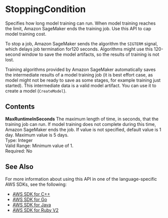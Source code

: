 # StoppingCondition<a name="API_StoppingCondition"></a>

Specifies how long model training can run\. When model training reaches the limit, Amazon SageMaker ends the training job\. Use this API to cap model training cost\.

To stop a job, Amazon SageMaker sends the algorithm the `SIGTERM` signal, which delays job termination for120 seconds\. Algorithms might use this 120\-second window to save the model artifacts, so the results of training is not lost\. 

Training algorithms provided by Amazon SageMaker automatically saves the intermediate results of a model training job \(it is best effort case, as model might not be ready to save as some stages, for example training just started\)\. This intermediate data is a valid model artifact\. You can use it to create a model \(`CreateModel`\)\. 

## Contents<a name="API_StoppingCondition_Contents"></a>

 **MaxRuntimeInSeconds**   <a name="SageMaker-Type-StoppingCondition-MaxRuntimeInSeconds"></a>
The maximum length of time, in seconds, that the training job can run\. If model training does not complete during this time, Amazon SageMaker ends the job\. If value is not specified, default value is 1 day\. Maximum value is 5 days\.  
Type: Integer  
Valid Range: Minimum value of 1\.  
Required: No

## See Also<a name="API_StoppingCondition_SeeAlso"></a>

For more information about using this API in one of the language\-specific AWS SDKs, see the following:
+  [AWS SDK for C\+\+](http://docs.aws.amazon.com/goto/SdkForCpp/sagemaker-2017-07-24/StoppingCondition) 
+  [AWS SDK for Go](http://docs.aws.amazon.com/goto/SdkForGoV1/sagemaker-2017-07-24/StoppingCondition) 
+  [AWS SDK for Java](http://docs.aws.amazon.com/goto/SdkForJava/sagemaker-2017-07-24/StoppingCondition) 
+  [AWS SDK for Ruby V2](http://docs.aws.amazon.com/goto/SdkForRubyV2/sagemaker-2017-07-24/StoppingCondition) 